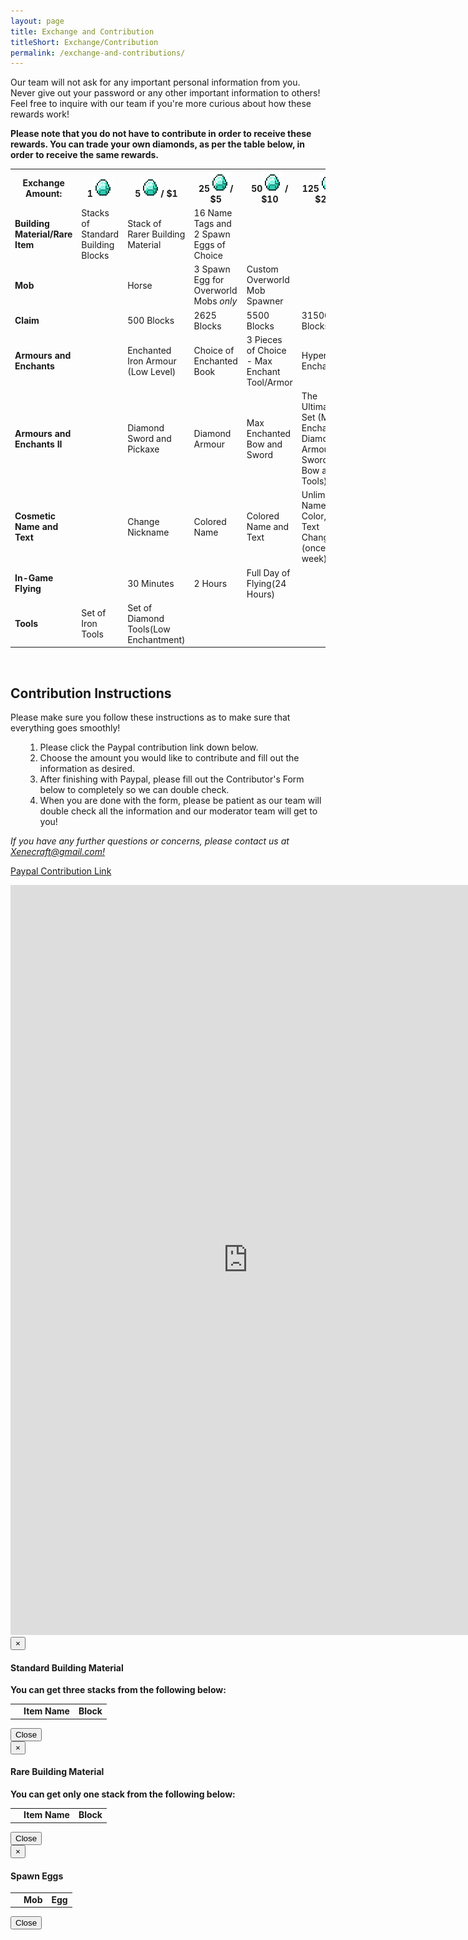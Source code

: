 ```yaml
---
layout: page
title: Exchange and Contribution
titleShort: Exchange/Contribution
permalink: /exchange-and-contributions/
---
```


Our team will not ask for any important personal information from you. Never give out your password or any other important information to others! Feel free to inquire with our team if you're more curious about how these rewards work!

<strong>Please note that you do not have to contribute in order to receive these rewards. You can trade your own diamonds, as per the table below, in order to receive the same rewards.</strong>

<div class="table-responsive">
	<table class="table table-hover table-bordered">
		<tr id="row1" class="success">
			<th>Exchange Amount:</th>
			<th>1<img src="/images/grid_diamond.png" alt="Grid_Diamond" width="32" height="32" /></th>
			<th>5<img src="/images/grid_diamond.png" alt="Grid_Diamond" width="32" height="32" />/ $1</th>
			<th>25<img src="/images/grid_diamond.png" alt="Grid_Diamond" width="32" height="32" />/ $5</th>
			<th>50<img src="/images/grid_diamond.png" alt="Grid_Diamond" width="32" height="32" /> / $10</th>
			<th>125<img src="/images/grid_diamond.png" alt="Grid_Diamond" width="32" height="32" /> / $25</th>
		</tr>
		<tr id="row2">
			<td><strong>Building Material/Rare Item</strong></td>
			<td data-toggle="modal" data-target="#stdBlocks" class="clickable"><a>Stacks of Standard Building Blocks</a></td>
			<td data-toggle="modal" data-target="#rareBlocks" class="clickable"><a>Stack of Rarer Building Material</a></td>
			<td data-toggle="modal" data-target="#spawnEggs" class="clickable"><a>16 Name Tags and 2 Spawn Eggs of Choice</a></td>
			<td></td>
			<td></td>
		</tr>
		<tr id="row3" class="success">
			<td><strong>Mob</strong></td>
			<td></td>
			<td>Horse</td>
			<td data-toggle="modal" data-target="#spawnEggs" class="clickable"><a>3 Spawn Egg for Overworld Mobs <em>only</em></a></td>
			<td>Custom Overworld Mob Spawner</td>
			<td></td>
		</tr>
		<tr id="row4">
			<td><strong>Claim</strong></td>
			<td></td>
			<td>500 Blocks</td>
			<td>2625 Blocks</td>
			<td>5500 Blocks</td>
			<td>31500 Blocks</td>
		</tr>
		<tr id="row5" class="success">
			<td><strong>Armours and Enchants</strong></td>
			<td></td>
			<td>Enchanted Iron Armour (Low Level)</td>
			<td>Choice of Enchanted Book</td>
			<td>3 Pieces of Choice - Max Enchant Tool/Armor</td>
			<td>Hyper Enchant</td>
		</tr>
		<tr id="row5.2">
			<td><strong>Armours and Enchants II</strong></td>
			<td></td>
			<td>Diamond Sword and Pickaxe</td>
			<td>Diamond Armour</td>
			<td>Max Enchanted Bow and Sword</td>
			<td>The Ultimate Set (Max Enchanted Diamond Armour, Sword, Bow and Tools)</td>
		</tr>
		<tr id="row6" class="success">
			<td><strong>Cosmetic Name and Text</strong></td>
			<td></td>
			<td>Change Nickname</td>
			<td>Colored Name</td>
			<td>Colored Name and Text</td>
			<td>Unlimited Name, Color, and Text Change (once a week)</td>
		</tr>
		<tr id="row7">
			<td><strong>In-Game Flying</strong></td>
			<td></td>
			<td>30 Minutes</td>
			<td>2 Hours</td>
			<td>Full Day of Flying(24 Hours)</td>
			<td></td>
		</tr>
		<tr id="row8" class="success">
			<td><strong>Tools</strong></td>
			<td>Set of Iron Tools</td>
			<td>Set of Diamond Tools(Low Enchantment)</td>
			<td></td>
			<td></td>
			<td></td>
		</tr>
	</table>
</div>

<br>
<h2>Contribution Instructions</h2>
Please make sure you follow these instructions as to make sure that everything goes smoothly!
<ol>
<ol>
	<li>Please click the Paypal contribution link down below.</li>
	<li>Choose the amount you would like to contribute and fill out the information as desired.</li>
	<li>After finishing with Paypal, please fill out the Contributor's Form below to completely so we can double check.</li>
	<li>When you are done with the form, please be patient as our team will double check all the information and our moderator team will get to you!</li>
</ol>
</ol>
<em>If you have any further questions or concerns, please contact us at <a href="mailto:xenecraft@gmail.com">Xenecraft@gmail.com!</a></em>

<a href="https://www.paypal.com/cgi-bin/webscr?cmd=_s-xclick&amp;hosted_button_id=W5TDJXTPXNMUG" class="btn btn-success" target="_blank">Paypal Contribution Link</a>

<iframe src="https://docs.google.com/forms/d/10Q-aOJG-_4seGnPFAE6n_LvfNI6l9qmKLYe4FodqeEg/viewform?embedded=true" width="760" height="1200" frameborder="0" marginheight="0" marginwidth="0">Loading...</iframe>

<!-- Standard Blocks Modal -->
<div class="modal fade" id="stdBlocks" tabindex="-1" role="dialog" aria-labelledby="StandardBlocksModal">
  <div class="modal-dialog" role="document">
    <div class="modal-content">
      <div class="modal-header">
        <button type="button" class="close" data-dismiss="modal" aria-label="Close"><span aria-hidden="true">&times;</span></button>
        <h4 class="modal-title" id="myModalLabel">Standard Building Material</h4>
      </div>
      <div class="modal-body">
      	<b>You can get three stacks from the following below:</b>
        <table class="table table-responsive table-hover text-center">
        <tr id='stdHeader'><td></td><td><strong>Item Name</strong></td><td><strong>Block</strong></td></tr>
        </table>
      </div>
      <div class="modal-footer">
        <button type="button" class="btn btn-default" data-dismiss="modal">Close</button>
      </div>
    </div>
  </div>
</div>
<!-- Standard Blocks Modal -->

<!-- Rare Blocks Modal -->
<div class="modal fade" id="rareBlocks" tabindex="-1" role="dialog" aria-labelledby="RareBlocksModal">
  <div class="modal-dialog" role="document">
    <div class="modal-content">
      <div class="modal-header">
        <button type="button" class="close" data-dismiss="modal" aria-label="Close"><span aria-hidden="true">&times;</span></button>
        <h4 class="modal-title" id="myModalLabel">Rare Building Material</h4>
      </div>
      <div class="modal-body">
        <b>You can get only one stack from the following below:</b>
        <table class="table table-responsive table-hover text-center">
        <tr id='rareHeader'><td></td><td><strong>Item Name</strong></td><td><strong>Block</strong></td></tr>
        </table>
      </div>
      <div class="modal-footer">
        <button type="button" class="btn btn-default" data-dismiss="modal">Close</button>
      </div>
    </div>
  </div>
</div>
<!-- Rare Blocks Modal -->

<!-- Eggs Modal -->
<div class="modal fade" id="spawnEggs" tabindex="-1" role="dialog" aria-labelledby="SpawnEggsModal">
  <div class="modal-dialog" role="document">
    <div class="modal-content">
      <div class="modal-header">
        <button type="button" class="close" data-dismiss="modal" aria-label="Close"><span aria-hidden="true">&times;</span></button>
        <h4 class="modal-title" id="myModalLabel">Spawn Eggs</h4>
      </div>
      <div class="modal-body">
        <table class="table table-responsive table-hover text-center">
        <tr id='eggHeader'><td></td><td><strong>Mob</strong></td><td><strong>Egg</strong></td></tr>
        </table>
      </div>
      <div class="modal-footer">
        <button type="button" class="btn btn-default" data-dismiss="modal">Close</button>
      </div>
    </div>
  </div>
</div>
<!-- Eggs Modal -->